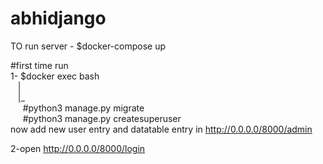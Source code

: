 # abhidjango
TO run server -
$docker-compose up


#first time run<br/>
1- $docker exec <web-container-id> bash<br/>
	&nbsp;&nbsp;&nbsp;|<br/>
	&nbsp;&nbsp;&nbsp;|_<br/>
	  &nbsp;&nbsp;&nbsp;&nbsp;&nbsp;#python3 manage.py migrate <br/>
	  &nbsp;&nbsp;&nbsp;&nbsp;&nbsp;#python3 manage.py createsuperuser <br/>
 now add new user entry and datatable entry in http://0.0.0.0/8000/admin <br/>

2-open http://0.0.0.0/8000/login


